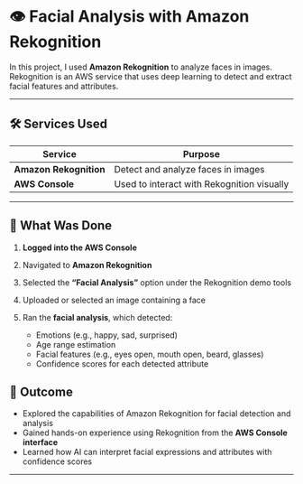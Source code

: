 # 👁️ Facial Analysis with Amazon Rekognition

In this project, I used **Amazon Rekognition** to analyze faces in images. Rekognition is an AWS service that uses deep learning to detect and extract facial features and attributes.

---

## 🛠️ Services Used

| Service                | Purpose                                    |
| ---------------------- | ------------------------------------------ |
| **Amazon Rekognition** | Detect and analyze faces in images         |
| **AWS Console**        | Used to interact with Rekognition visually |

---

## 🚀 What Was Done

1. **Logged into the AWS Console**
2. Navigated to **Amazon Rekognition**
3. Selected the **“Facial Analysis”** option under the Rekognition demo tools
4. Uploaded or selected an image containing a face
5. Ran the **facial analysis**, which detected:

   * Emotions (e.g., happy, sad, surprised)
   * Age range estimation
   * Facial features (e.g., eyes open, mouth open, beard, glasses)
   * Confidence scores for each detected attribute


## 🎯 Outcome

* Explored the capabilities of Amazon Rekognition for facial detection and analysis
* Gained hands-on experience using Rekognition from the **AWS Console interface**
* Learned how AI can interpret facial expressions and attributes with confidence scores

---

